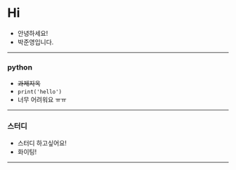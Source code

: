 # Hi
- 안녕하세요!
- 박준영입니다.

---

### python
- ~~과제지옥~~ 
- `print('hello')`
- 너무 어려워요 ㅠㅠ

---

### 스터디
- 스터디 하고싶어요!
- 화이팅!

---



